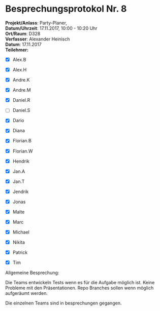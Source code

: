 # Besprechungsprotokol Nr. 8

**Projekt/Anlass**: Party-Planer,  
**Datum/Uhrzeit**: 17.11.2017, 10:00 - 10:20 Uhr  
**Ort/Raum**: D328  
**Verfasser**: Alexander Heinisch  
**Datum**: 17.11.2017  
**Teilehmer:**

- [x] Alex.B
- [x] Alex.H
- [x] Andre.K
- [x] Andre.M
- [x] Daniel.R
- [ ] Daniel.S
- [x] Dario
- [x] Diana
- [x] Florian.B
- [x] Florian.W
- [x] Hendrik
- [x] Jan.A
- [x] Jan.T
- [x] Jendrik
- [x] Jonas
- [x] Malte
- [x] Marc
- [x] Michael
- [x] Nikita
- [x] Patrick
- [x] Tim


Allgemeine Besprechung:

Die Teams entwickeln Tests wenn es für die Aufgabe möglich ist.
Keine Probleme mit den Präsentationen.
Repo Branches sollen wenn möglich aufgeräumt werden.

Die einzelnen Teams sind in besprechungen gegangen.